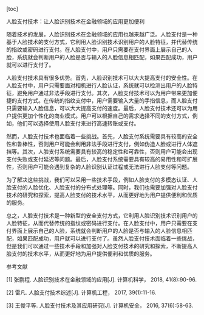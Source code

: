 
[toc]                    
                
                
人脸支付技术：让人脸识别技术在金融领域的应用更加便利

随着技术的发展，人脸识别技术在金融领域的应用也越来越广泛。人脸支付是一种基于人脸技术的支付方式，它利用人脸识别技术识别用户的人脸特征，并代替传统的指纹或密码进行支付。在人脸支付中，用户只需要在支付界面上展示自己的人脸，系统就会判断用户的人脸是否与输入的人脸信息相匹配，如果匹配成功，用户就可以进行支付了。

人脸支付技术具有很多优势。首先，人脸识别技术可以大大提高支付的安全性。在人脸支付中，用户只需要面对相机进行人脸认证，系统就可以检测出用户的人脸特征，避免用户通过非法手段进行支付。其次，人脸支付技术可以为用户带来更加便捷的支付方式。在传统的指纹支付中，用户需要输入大量的手指信息，而人脸支付只需要输入人脸信息，可以大大提高支付的速度。最后，人脸支付技术还可以为用户提供更加个性化的商业模式。用户可以根据自己的需求选择不同的支付方式，例如，他们可以选择使用人脸支付来进行高速转账或支付。

然而，人脸支付技术也面临着一些挑战。首先，人脸支付系统需要具有较高的安全性和鲁棒性，否则用户可能会利用非法手段进行支付，例如伪造人脸或进行人体遮挡等。其次，人脸支付系统需要具有较高的稳定性和可靠性，否则用户可能会出现支付失败或支付延迟等问题。最后，人脸支付系统需要具有较高的易用性和可扩展性，否则用户可能会遇到复杂的人脸识别认证过程或无法进行人脸支付等问题。

为了解决这些挑战，我们可以采用一些技术手段，例如人脸支付的多模态认证、人脸支付的人脸优化、人脸支付的分布式处理等。同时，我们也需要加强对人脸支付技术的研究和探索，提高人脸支付的技术水平，从而更好地为用户提供便利和优质的服务。

总之，人脸支付技术是一种新型的安全支付方式，它利用人脸识别技术识别用户的人脸特征，从而代替传统的指纹或密码进行支付。在人脸支付中，用户只需要在支付界面上展示自己的人脸，系统就会判断用户的人脸是否与输入的人脸信息相匹配，如果匹配成功，用户就可以进行支付了。虽然人脸支付技术面临着一些挑战，但是我们可以通过一些技术手段和加强对人脸支付技术的研究和探索，不断提高人脸支付的技术水平，从而更好地为用户提供便利和优质的服务。

参考文献

[1] 张鹏程. 人脸识别技术在金融领域的应用[J]. 计算机科学， 2018, 41(8):90-96.

[2] 雷凡. 人脸支付技术综述[J]. 计算机工程， 2017, 39(1):11-16.

[3] 王俊平等. 人脸支付技术及其应用研究[J]. 计算机安全， 2016, 37(6):58-63.

